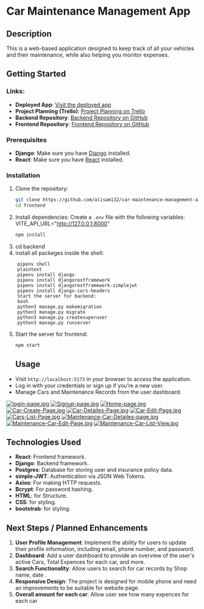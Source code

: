 # Car Maintenance Management App
## Description
This is a web-based application designed to keep track of all your vehicles and their maintenance, while also helping you monitor expenses.
## Getting Started
### Links:
- **Deployed App**: [Visit the deployed app](https://car-maintenance-backend-cefb13b79607.herokuapp.com/auth/login/)
- **Project Planning (Trello)**: [Project Planning on Trello](https://trello.com/b/czCmIUFS/car-maintenance-management-app)
- **Backend Repository**: [Backend Repository on GitHub](https://github.com/alisam132/car-maintenance-management-app)
- **Frontend Repository**: [Frontend Repository on GitHub](https://github.com/alisam132/car-maintenance-management-app)
### Prerequisites
- **Django**: Make sure you have [Django](https://www.djangoproject.com/) installed.
- **React**: Make sure you have [React](https://react.dev/) installed.
### Installation
1. Clone the repository:
    ```bash
    git clone https://github.com/alisam132/car-maintenance-management-app
    cd frontend
2. Install dependencies:
    Create a `.env` file with the following variables:
    VITE_API_URL="http://127.0.0.1:8000"
    ```bash
    npm install
    ```
3. cd backend
4. install all packeges inside the shell:
```
    pipenv shell
    plaintext
    pipenv install django
    pipenv install djangorestframework
    pipenv install djangorestframework-simplejwt
    pipenv install django-cors-headers
    Start the server for backend:
    bash
    python3 manage.py makemigration
    python3 manage.py migrate
    python3 manage.py createsuperuser
    python3 manage.py runserver
```
5. Start the server for frontend:
    ```bash
    npm start
    ```
    ## Usage
- Visit `http://localhost:5173` in your browser to access the application.
- Log in with your credentials or sign up if you’re a new user.
- Manage Cars and Maintenance Records from the user dashboard.


[![login-page.jpg](https://i.postimg.cc/cLFkxqh5/login-page.jpg)](https://postimg.cc/VJbWgV3j)
[![Signup-page.jpg](https://i.postimg.cc/Y0N8TTjR/Signup-page.jpg)](https://postimg.cc/JHnbk6NH)
[![Home-page.jpg](https://i.postimg.cc/fbXdHmVj/Home-page.jpg)](https://postimg.cc/94mz04tr)
[![Car-Create-Page.jpg](https://i.postimg.cc/cHbFQf27/Car-Create-Page.jpg)](https://postimg.cc/hzV8nQSh)
[![Car-Detailes-Page.jpg](https://i.postimg.cc/133MYCS0/Car-Detailes-Page.jpg)](https://postimg.cc/SJHWnGJj)
[![Car-Edit-Page.jpg](https://i.postimg.cc/dt4jd2Ch/Car-Edit-Page.jpg)](https://postimg.cc/ZCvNzyVm)
[![Cars-List-Page.jpg](https://i.postimg.cc/05CYRYcV/Cars-List-Page.jpg)](https://postimg.cc/grnX3Z9h)
[![Maintenance-Car-Detailes-page.jpg](https://i.postimg.cc/wMxsTr00/Maintenance-Car-Detailes-page.jpg)](https://postimg.cc/7GcLKKv2)
[![Maintenance-Car-Edit-Page.jpg](https://i.postimg.cc/Y0XL4xPk/Maintenance-Car-Edit-Page.jpg)](https://postimg.cc/xNz1hLYF)
[![Maintenance-Car-List-View.jpg](https://i.postimg.cc/R0c31mYg/Maintenance-Car-List-View.jpg)](https://postimg.cc/XZY73R45)


## Technologies Used
- **React**: Frontend framework.
- **Django**: Backend framework.
- **Postgres**: Database for storing user and insurance policy data.
- **simple-JWT**: Authentication via JSON Web Tokens.
- **Axios**: For making HTTP requests.
- **Bcrypt**: For password hashing.
- **HTML**: for Structure.
- **CSS**: for styling.
- **bootstrab**: for styling.
## Next Steps / Planned Enhancements

1. **User Profile Management**: Implement the ability for users to update their profile information, including email, phone number, and password.
2. **Dashboard**: Add a user dashboard to provide an overview of the user's active Cars, Total Expences for each car, and more.
3. **Search Functionality**: Allow users to search for car records by Shop name, date .
4. **Responsive Design**: The project is designed for mobile phone and need an improvements to be suitable for website page.
5. **Overall amount for each car**: Allow user see how many expences for each car
